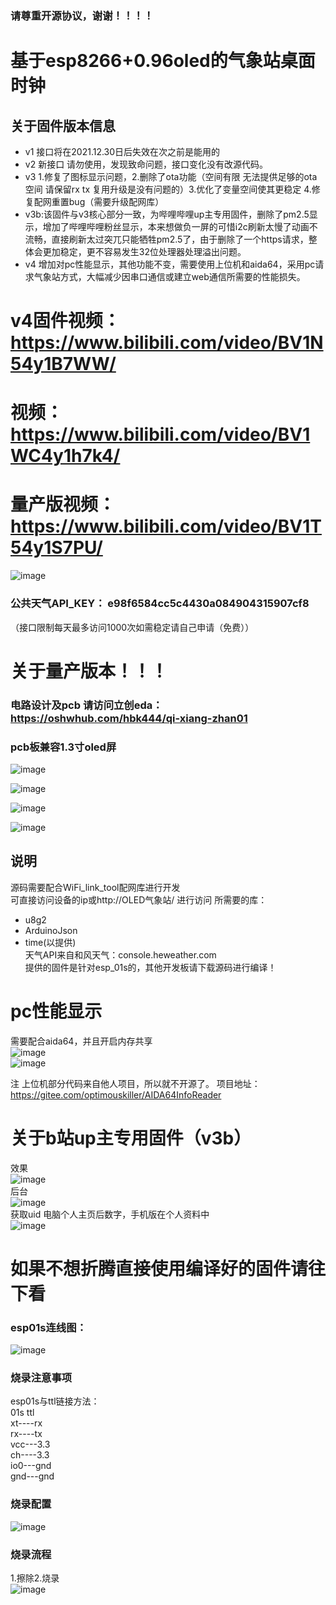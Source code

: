 ### 请尊重开源协议，谢谢！！！！
# 基于esp8266+0.96oled的气象站桌面时钟

## 关于固件版本信息  
* v1 接口将在2021.12.30日后失效在次之前是能用的
* v2 新接口 请勿使用，发现致命问题，接口变化没有改源代码。
* v3 1.修复了图标显示问题，2.删除了ota功能（空间有限 无法提供足够的ota空间 请保留rx tx 复用升级是没有问题的）3.优化了变量空间使其更稳定 4.修复配网重置bug（需要升级配网库）
* v3b:该固件与v3核心部分一致，为哔哩哔哩up主专用固件，删除了pm2.5显示，增加了哔哩哔哩粉丝显示，本来想做负一屏的可惜i2c刷新太慢了动画不流畅，直接刷新太过突兀只能牺牲pm2.5了，由于删除了一个https请求，整体会更加稳定，更不容易发生32位处理器处理溢出问题。
* v4 增加对pc性能显示，其他功能不变，需要使用上位机和aida64，采用pc请求气象站方式，大幅减少因串口通信或建立web通信所需要的性能损失。  





# v4固件视频： https://www.bilibili.com/video/BV1N54y1B7WW/
# 视频：https://www.bilibili.com/video/BV1WC4y1h7k4/ 
# 量产版视频： https://www.bilibili.com/video/BV1T54y1S7PU/
![image](https://github.com/bilibilifmk/ESP_weather_Cube/blob/master/%E5%B0%81%E9%9D%A2.jpg)


### 公共天气API_KEY： e98f6584cc5c4430a084904315907cf8  
（接口限制每天最多访问1000次如需稳定请自己申请（免费））



# 关于量产版本！！！
###  电路设计及pcb 请访问立创eda：https://oshwhub.com/hbk444/qi-xiang-zhan01  
### pcb板兼容1.3寸oled屏 
 
 
 ![image](https://github.com/bilibilifmk/ESP_weather_Cube/blob/master/4545.png)  
 
 ![image](https://github.com/bilibilifmk/ESP_weather_Cube/blob/master/54.png)  
 
 ![image](https://github.com/bilibilifmk/ESP_weather_Cube/blob/master/pcb.png)  
 
 
 ![image](https://github.com/bilibilifmk/ESP_weather_Cube/blob/master/%E9%87%8F%E4%BA%A7%E7%89%88/1.png)  
 



## 说明
源码需要配合WiFi_link_tool配网库进行开发  
可直接访问设备的ip或http://OLED气象站/ 进行访问
所需要的库：
* u8g2
* ArduinoJson
* time(以提供)  
天气API来自和风天气：console.heweather.com  
提供的固件是针对esp_01s的，其他开发板请下载源码进行编译！    

# pc性能显示
 需要配合aida64，并且开启内存共享  
 ![image](https://github.com/bilibilifmk/ESP_weather_Cube/blob/master/PC%E4%B8%8A%E4%BD%8D%E6%9C%BA/1.png)  
 ![image](https://github.com/bilibilifmk/ESP_weather_Cube/blob/master/PC%E4%B8%8A%E4%BD%8D%E6%9C%BA/2.png)  
 
 注 上位机部分代码来自他人项目，所以就不开源了。 项目地址：https://gitee.com/optimouskiller/AIDA64InfoReader  
 

# 关于b站up主专用固件（v3b）
效果  
![image](https://github.com/bilibilifmk/ESP_weather_Cube/blob/master/v3bb.png)  
后台  
![image](https://github.com/bilibilifmk/ESP_weather_Cube/blob/master/uid.png)    
获取uid 电脑个人主页后数字，手机版在个人资料中  
![image](https://github.com/bilibilifmk/ESP_weather_Cube/blob/master/buid.png)      

# 如果不想折腾直接使用编译好的固件请往下看  
### esp01s连线图：
![image](https://github.com/bilibilifmk/ESP_weather_Cube/blob/master/esp01s%E7%94%B5%E8%B7%AF.png)
### 烧录注意事项
esp01s与ttl链接方法：  
01s   ttl    
xt----rx  
rx----tx  
vcc---3.3  
ch----3.3  
io0---gnd  
gnd---gnd  

### 烧录配置
![image](https://github.com/bilibilifmk/ESP_weather_Cube/blob/master/%E7%83%A7%E5%BD%95%E9%85%8D%E7%BD%AE.png)
### 烧录流程
1.擦除2.烧录  
![image](https://github.com/bilibilifmk/ESP_weather_Cube/blob/master/%E7%83%A7%E5%BD%95%E6%B5%81%E7%A8%8B.png)
